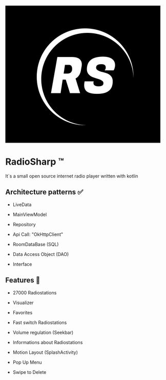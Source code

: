 
![image](https://github.com/a-bytecode/RadioSharp/blob/main/app/src/main/res/drawable/radio_sharp_symbol_remake_1.png?raw=true)

# RadioSharp :tm:

It´s a small open source internet radio player written with kotlin

## Architecture patterns :white_check_mark:

- LiveData
* MainViewModel
+ Repository
- Api Call: "OkHttpClient"
* RoomDataBase (SQL)
+ Data Access Object (DAO)
- Interface


## Features :rocket:

- 27000 Radiostations
* Visualizer
+ Favorites
- Fast switch Radiostations
* Volume regulation (Seekbar) 
+ Informations about Radiostations
- Motion Layout (SplashActivity)
* Pop Up Menu
+ Swipe to Delete
   
   
   
